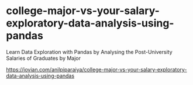 # college-major-vs-your-salary-exploratory-data-analysis-using-pandas
Learn Data Exploration with Pandas by Analysing the Post-University Salaries of Graduates by Major

https://jovian.com/anilpiparaiya/college-major-vs-your-salary-exploratory-data-analysis-using-pandas
